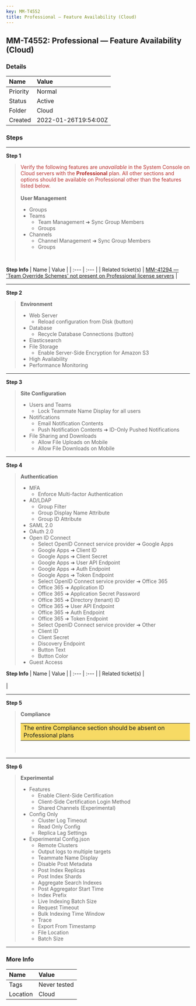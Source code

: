 ```yaml
---
key: MM-T4552
title: Professional — Feature Availability (Cloud)
---
```


## MM-T4552: Professional — Feature Availability (Cloud)

### Details

| Name     | Value                |
| :------- | :------------------- |
| Priority | Normal               |
| Status   | Active               |
| Folder   | Cloud                |
| Created  | 2022-01-26T19:54:00Z |

### Steps

<hr/>

**Step 1**

> <article><span style="color:rgb(184, 49, 47)">Verify the following features are <em>unavailable</em> in the System Console on Cloud servers with the <strong>Professional</strong> plan. All other sections and options should be available on Professional other than the features listed below.</span><br /><br /><strong>User Management</strong><br /><ul><li>Groups</li><li>Teams<ul><li>Team Management ➜ Sync Group Members</li><li>Groups</li></ul></li><li>Channels<ul><li>Channel Management ➜ Sync Group Members</li><li>Groups</li></ul></li></ul><br /></article>

**Step Info**
| Name | Value |
| :--- | :--- |
| Related ticket(s) | <a href="https://mattermost.atlassian.net/browse/MM-41294">MM-41294 — 'Team Override Schemes' not present on Professional license servers</a> |

<hr/>

**Step 2**

> <article><strong>Environment</strong><ul><li>Web Server<ul><li>Reload configuration from Disk (button)</li></ul></li><li>Database<ul><li>Recycle Database Connections (button)</li></ul></li><li>Elasticsearch</li><li>File Storage<ul><li>Enable Server-Side Encryption for Amazon S3</li></ul></li><li>High Availability</li><li>Performance Monitoring</li></ul></article>

<hr/>

**Step 3**

> <article><strong>Site Configuration</strong><ul><li>Users and Teams<ul><li>Lock Teammate Name Display for all users</li></ul></li><li>Notifications<ul><li>Email Notification Contents</li><li>Push Notification Contents ➜ ID-Only Pushed Notifications</li></ul></li><li>File Sharing and Downloads<ul><li>Allow File Uploads on Mobile</li><li>Allow File Downloads on Mobile</li></ul></li></ul></article>

<hr/>

**Step 4**

> <article><strong>Authentication</strong><ul><li>MFA<ul><li>Enforce Multi-factor Authentication</li></ul></li><li>AD/LDAP<ul><li>Group Filter</li><li>Group Display Name Attribute</li><li>Group ID Attribute</li></ul></li><li>SAML 2.0</li><li>OAuth 2.0</li><li>Open ID Connect<ul><li>Select OpenID Connect service provider ➜ Google Apps</li><li>Google Apps ➜ Client ID</li><li>Google Apps ➜ Client Secret</li><li>Google Apps ➜ User API Endpoint</li><li>Google Apps ➜ Auth Endpoint</li><li>Google Apps ➜ Token Endpoint</li><li>Select OpenID Connect service provider ➜ Office 365</li><li>Office 365 ➜ Application ID</li><li>Office 365 ➜ Application Secret Password</li><li>Office 365 ➜ Directory (tenant) ID</li><li>Office 365 ➜ User API Endpoint</li><li>Office 365 ➜ Auth Endpoint</li><li>Office 365 ➜ Token Endpoint</li><li>Select OpenID Connect service provider ➜ Other</li><li>Client ID</li><li>Client Secret</li><li>Discovery Endpoint</li><li>Button Text</li><li>Button Color</li></ul></li><li>Guest Access</li></ul></article>

**Step Info**
| Name | Value |
| :--- | :--- |
| Related ticket(s) | <br /><br /> |

<hr/>

**Step 5**

> <article><strong>Compliance</strong><br /><table style="width:100%"><tbody><tr><td style="width:100%;background-color:rgb(247, 218, 100)">The entire Compliance section should be absent on Professional plans<br /></td></tr></tbody></table><br /></article>

<hr/>

**Step 6**

> <article><strong>Experimental</strong><ul><li>Features<ul><li>Enable Client-Side Certification</li><li>Client-Side Certification Login Method</li><li>Shared Channels (Experimental)</li></ul></li><li>Config Only<ul><li>Cluster Log Timeout</li><li>Read Only Config</li><li>Replica Lag Settings</li></ul></li><li>Experimental Config.json<ul><li>Remote Clusters</li><li>Output logs to multiple targets</li><li>Teammate Name Display</li><li>Disable Post Metadata</li><li>Post Index Replicas</li><li>Post Index Shards</li><li>Aggregate Search Indexes</li><li>Post Aggregator Start Time</li><li>Index Prefix</li><li>Live Indexing Batch Size</li><li>Request Timeout</li><li>Bulk Indexing Time Window</li><li>Trace</li><li>Export From Timestamp</li><li>File Location</li><li>Batch Size</li></ul></li></ul></article>

<hr/>

### More Info

| Name     | Value        |
| :------- | :----------- |
| Tags     | Never tested |
| Location | Cloud        |
